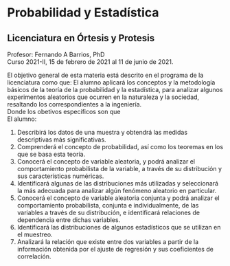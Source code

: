 # Probabilidad y Estadística  
## Licenciatura en Órtesis y Protesis  

Profesor: Fernando A Barrios, PhD  
Curso 2021-II, 15 de febrero de 2021 al 11 de junio de 2021.  

El objetivo general de esta materia está descrito en el programa de la licenciatura como que: El alumno aplicará los conceptos y la metodología básicos de la teoría de la probabilidad y la estadística, para analizar algunos experimentos aleatorios que ocurren en la naturaleza y la sociedad, resaltando los correspondientes a la ingeniería.  
Donde los obetivos específicos son que  
El alumno:
1. Describirá los datos de una muestra y obtendrá las medidas descriptivas más significativas.
2. Comprenderá el concepto de probabilidad, así como los teoremas en los que se basa esta teoría.
3. Conocerá el concepto de variable aleatoria, y podrá analizar el comportamiento probabilista de la variable, a través de su distribución y sus características numéricas.
4. Identificará algunas de las distribuciones más utilizadas y seleccionará la más adecuada para analizar algún fenómeno aleatorio en particular.
5. Conocerá el concepto de variable aleatoria conjunta y podrá analizar el comportamiento probabilista, conjunta e individualmente, de las variables a través de su distribución, e identificará relaciones de dependencia entre dichas variables.
6. Identificará las distribuciones de algunos estadísticos que se utilizan en el muestreo.
7. Analizará la relación que existe entre dos variables a partir de la información obtenida por el ajuste de regresión y sus coeficientes de correlación.
